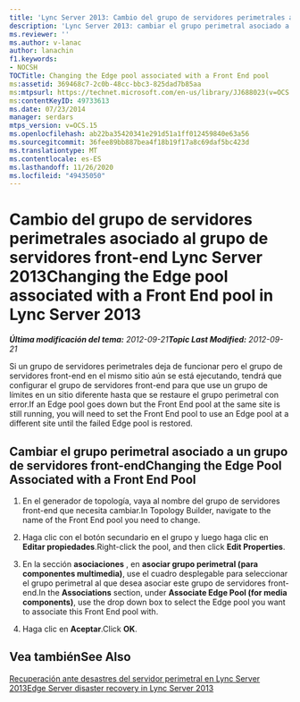 ```yaml
---
title: 'Lync Server 2013: Cambio del grupo de servidores perimetrales asociado al grupo de servidores front-end'
description: 'Lync Server 2013: cambiar el grupo perimetral asociado a un grupo de servidores front-end.'
ms.reviewer: ''
ms.author: v-lanac
author: lanachin
f1.keywords:
- NOCSH
TOCTitle: Changing the Edge pool associated with a Front End pool
ms:assetid: 369468c7-2c0b-48cc-bbc3-825dad7b85aa
ms:mtpsurl: https://technet.microsoft.com/en-us/library/JJ688023(v=OCS.15)
ms:contentKeyID: 49733613
ms.date: 07/23/2014
manager: serdars
mtps_version: v=OCS.15
ms.openlocfilehash: ab22ba35420341e291d51a1ff012459840e63a56
ms.sourcegitcommit: 36fee89bb887bea4f18b19f17a8c69daf5bc423d
ms.translationtype: MT
ms.contentlocale: es-ES
ms.lasthandoff: 11/26/2020
ms.locfileid: "49435050"
---
```

# <a name="changing-the-edge-pool-associated-with-a-front-end-pool-in-lync-server-2013"></a><span data-ttu-id="91a1d-103">Cambio del grupo de servidores perimetrales asociado al grupo de servidores front-end Lync Server 2013</span><span class="sxs-lookup"><span data-stu-id="91a1d-103">Changing the Edge pool associated with a Front End pool in Lync Server 2013</span></span>

<div data-xmlns="http://www.w3.org/1999/xhtml">

<div class="topic" data-xmlns="http://www.w3.org/1999/xhtml" data-msxsl="urn:schemas-microsoft-com:xslt" data-cs="https://msdn.microsoft.com/">

<div data-asp="https://msdn2.microsoft.com/asp">



</div>

<div id="mainSection">

<div id="mainBody"><span data-ttu-id="91a1d-104">

<span> </span></span><span class="sxs-lookup"><span data-stu-id="91a1d-104">

<span> </span></span></span>

<span data-ttu-id="91a1d-105">_**Última modificación del tema:** 2012-09-21_</span><span class="sxs-lookup"><span data-stu-id="91a1d-105">_**Topic Last Modified:** 2012-09-21_</span></span>

<span data-ttu-id="91a1d-106">Si un grupo de servidores perimetrales deja de funcionar pero el grupo de servidores front-end en el mismo sitio aún se está ejecutando, tendrá que configurar el grupo de servidores front-end para que use un grupo de límites en un sitio diferente hasta que se restaure el grupo perimetral con error.</span><span class="sxs-lookup"><span data-stu-id="91a1d-106">If an Edge pool goes down but the Front End pool at the same site is still running, you will need to set the Front End pool to use an Edge pool at a different site until the failed Edge pool is restored.</span></span>

<div>

## <a name="changing-the-edge-pool-associated-with-a-front-end-pool"></a><span data-ttu-id="91a1d-107">Cambiar el grupo perimetral asociado a un grupo de servidores front-end</span><span class="sxs-lookup"><span data-stu-id="91a1d-107">Changing the Edge Pool Associated with a Front End Pool</span></span>

1.  <span data-ttu-id="91a1d-108">En el generador de topología, vaya al nombre del grupo de servidores front-end que necesita cambiar.</span><span class="sxs-lookup"><span data-stu-id="91a1d-108">In Topology Builder, navigate to the name of the Front End pool you need to change.</span></span>

2.  <span data-ttu-id="91a1d-109">Haga clic con el botón secundario en el grupo y luego haga clic en **Editar propiedades**.</span><span class="sxs-lookup"><span data-stu-id="91a1d-109">Right-click the pool, and then click **Edit Properties**.</span></span>

3.  <span data-ttu-id="91a1d-110">En la sección **asociaciones** , en **asociar grupo perimetral (para componentes multimedia)**, use el cuadro desplegable para seleccionar el grupo perimetral al que desea asociar este grupo de servidores front-end.</span><span class="sxs-lookup"><span data-stu-id="91a1d-110">In the **Associations** section, under **Associate Edge Pool (for media components)**, use the drop down box to select the Edge pool you want to associate this Front End pool with.</span></span>

4.  <span data-ttu-id="91a1d-111">Haga clic en **Aceptar**.</span><span class="sxs-lookup"><span data-stu-id="91a1d-111">Click **OK**.</span></span>

</div>

<div>

## <a name="see-also"></a><span data-ttu-id="91a1d-112">Vea también</span><span class="sxs-lookup"><span data-stu-id="91a1d-112">See Also</span></span>


[<span data-ttu-id="91a1d-113">Recuperación ante desastres del servidor perimetral en Lync Server 2013</span><span class="sxs-lookup"><span data-stu-id="91a1d-113">Edge Server disaster recovery in Lync Server 2013</span></span>](lync-server-2013-edge-server-disaster-recovery.md)  
  

<span data-ttu-id="91a1d-114"></div>

</div>

<span> </span>

</div>

</div>

</span><span class="sxs-lookup"><span data-stu-id="91a1d-114"></div>

</div>

<span> </span>

</div>

</div>

</span></span></div>

